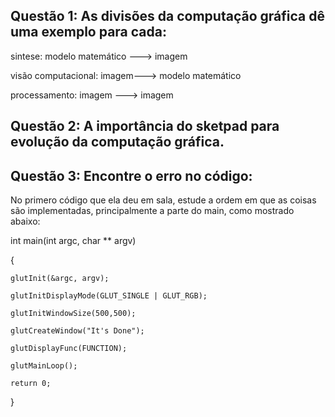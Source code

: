 ## Questão 1: As divisões da computação gráfica dê uma exemplo para cada: 

sintese: modelo matemático ---> imagem

visão computacional: imagem---> modelo matemático

processamento: imagem ---> imagem

## Questão 2: A importância do sketpad para evolução da computação gráfica.

## Questão 3: Encontre o erro no código: 

No primero código que ela deu em sala, estude a ordem em que as coisas são 
implementadas, principalmente a parte do main, como mostrado abaixo:

int main(int argc, char ** argv)

{

 	glutInit(&argc, argv);
  
	glutInitDisplayMode(GLUT_SINGLE | GLUT_RGB);
  
	glutInitWindowSize(500,500);
  
	glutCreateWindow("It's Done");
	
	glutDisplayFunc(FUNCTION);
  
	glutMainLoop();
  
	return 0;
  }

